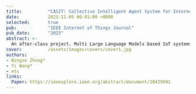```yaml
---
title:          "CASIT: Collective Intelligent Agent System for Internet of Things"
date:           2023-11-05 00:01:00 +0800
selected:       true
pub:            "IEEE Internet of Things Journal"
pub_date:       "2023"
abstract: >-
  An after-class project. Multi Large Language Models based IoT systems. We made this project just 2 months after ChatGPT came out. (Maybe) The first LLM-based IoT system.
cover:          /assets/images/covers/cover1.jpg
authors:
- Ningze Zhong*
- Yi Wang*
- etc
links:
  Paper: https://ieeexplore.ieee.org/abstract/document/10439991
---
```

